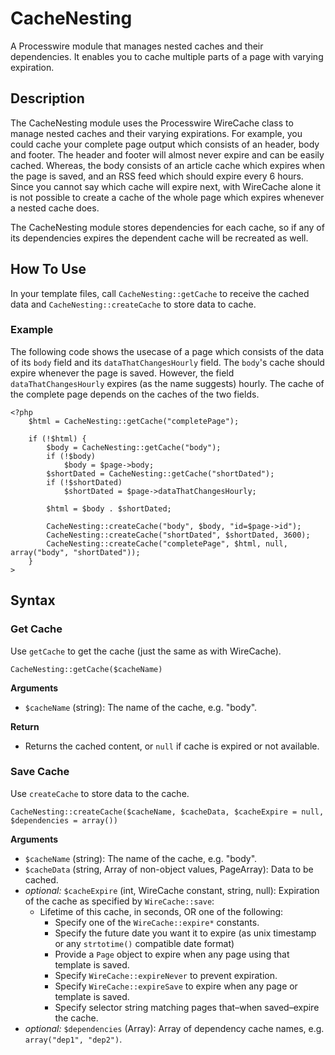 # CacheNesting
A Processwire module that manages nested caches and their dependencies. It enables you to cache multiple parts of a page with varying expiration.

## Description
The CacheNesting module uses the Processwire WireCache class to manage nested caches and their varying expirations.
For example, you could cache your complete page output which consists of an header, body and footer. The header and footer will almost never expire and can be easily cached. Whereas, the body consists of an article cache which expires when the page is saved, and an RSS feed which should expire every 6 hours.
Since you cannot say which cache will expire next, with WireCache alone it is not possible to create a cache of the whole page which expires whenever a nested cache does.

The CacheNesting module stores dependencies for each cache, so if any of its dependencies expires the dependent cache will be recreated as well.

## How To Use
In your template files, call `CacheNesting::getCache` to receive the cached data and `CacheNesting::createCache` to store data to cache.

### Example
The following code shows the usecase of a page which consists of the data of its `body` field and its `dataThatChangesHourly` field. The `body`'s cache should expire whenever the page is saved. However, the field `dataThatChangesHourly` expires (as the name suggests) hourly.
The cache of the complete page depends on the caches of the two fields.

```
<?php
    $html = CacheNesting::getCache("completePage");

    if (!$html) {
        $body = CacheNesting::getCache("body");
        if (!$body)
            $body = $page->body;
        $shortDated = CacheNesting::getCache("shortDated");
        if (!$shortDated)
            $shortDated = $page->dataThatChangesHourly;

        $html = $body . $shortDated;

        CacheNesting::createCache("body", $body, "id=$page->id");
        CacheNesting::createCache("shortDated", $shortDated, 3600);
        CacheNesting::createCache("completePage", $html, null, array("body", "shortDated"));
    }
>
```

## Syntax
### Get Cache
Use `getCache` to get the cache (just the same as with WireCache).
``` 
CacheNesting::getCache($cacheName)
```
**Arguments**
 - `$cacheName` (string): The name of the cache, e.g. "body".

**Return**
 - Returns the cached content, or `null` if cache is expired or not available.



### Save Cache
Use `createCache` to store data to the cache.
```
CacheNesting::createCache($cacheName, $cacheData, $cacheExpire = null, $dependencies = array())
```
**Arguments**
 - `$cacheName` (string): The name of the cache, e.g. "body".
 - `$cacheData` (string, Array of non-object values, PageArray): Data to be cached.
 - *optional:* `$cacheExpire` (int, WireCache constant, string, null): Expiration of the cache as specified by `WireCache::save`:
   - Lifetime of this cache, in seconds, OR one of the following:
	 - Specify one of the `WireCache::expire*` constants. 
	 - Specify the future date you want it to expire (as unix timestamp or any `strtotime()` compatible date format)  
	 - Provide a `Page` object to expire when any page using that template is saved.  
	 - Specify `WireCache::expireNever` to prevent expiration.  
	 - Specify `WireCache::expireSave` to expire when any page or template is saved.   
	 - Specify selector string matching pages that–when saved–expire the cache. 
 - *optional:* `$dependencies` (Array): Array of dependency cache names, e.g. `array("dep1", "dep2")`.
